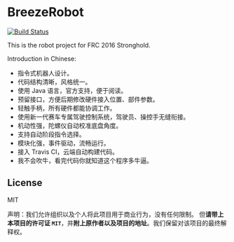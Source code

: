 # BreezeRobot

[![Build Status](https://travis-ci.org/ZodiacEFZ/BreezeRobot.svg?branch=master)](https://travis-ci.org/ZodiacEFZ/BreezeRobot)

This is the robot project for FRC 2016 Stronghold.

Introduction in Chinese:

* 指令式机器人设计。
* 代码结构清晰，风格统一。
* 使用 Java 语言，官方支持，便于阅读。
* 预留接口，方便后期修改硬件接入位置、部件参数。
* 轻触手柄，所有硬件都能协调工作。
* 使用新一代赛车专属驾驶控制系统，驾驶员、操控手无缝衔接。
* 机动性强，陀螺仪自动校准底盘角度。
* 支持自动阶段指令选择。
* 模块化强，事件驱动，流畅运行。
* 接入 Travis CI，云端自动构建代码。
* 我不会吹牛，看完代码你就知道这个程序多牛逼。

## License

MIT

声明：我们允许组织以及个人将此项目用于商业行为，没有任何限制。
但**请带上本项目的许可证 `MIT`**，并**附上原作者以及项目的地址**。我们保留对该项目的最终解释权。
